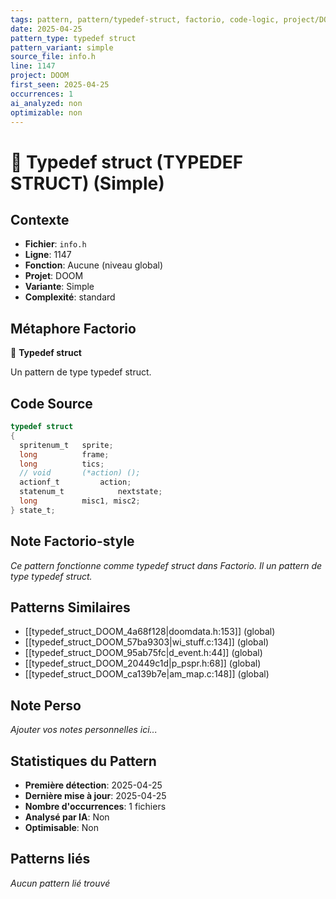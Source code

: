 ```yaml
---
tags: pattern, pattern/typedef-struct, factorio, code-logic, project/DOOM, pattern/variant/simple
date: 2025-04-25
pattern_type: typedef struct
pattern_variant: simple
source_file: info.h
line: 1147
project: DOOM
first_seen: 2025-04-25
occurrences: 1
ai_analyzed: non
optimizable: non
---
```


# 🔧 Typedef struct (TYPEDEF STRUCT) (Simple)

## Contexte
- **Fichier**: `info.h`
- **Ligne**: 1147
- **Fonction**: Aucune (niveau global)
- **Projet**: DOOM
- **Variante**: Simple
- **Complexité**: standard

## Métaphore Factorio
🔧 **Typedef struct**

Un pattern de type typedef struct.

## Code Source
```c
typedef struct
{
  spritenum_t	sprite;
  long			frame;
  long			tics;
  // void		(*action) ();
  actionf_t			action;
  statenum_t			nextstate;
  long			misc1, misc2;
} state_t;
```

## Note Factorio-style
*Ce pattern fonctionne comme typedef struct dans Factorio. Il un pattern de type typedef struct.*

## Patterns Similaires
- [[typedef_struct_DOOM_4a68f128|doomdata.h:153]] (global)
- [[typedef_struct_DOOM_57ba9303|wi_stuff.c:134]] (global)
- [[typedef_struct_DOOM_95ab75fc|d_event.h:44]] (global)
- [[typedef_struct_DOOM_20449c1d|p_pspr.h:68]] (global)
- [[typedef_struct_DOOM_ca139b7e|am_map.c:148]] (global)

## Note Perso
*Ajouter vos notes personnelles ici...*

## Statistiques du Pattern
- **Première détection**: 2025-04-25
- **Dernière mise à jour**: 2025-04-25
- **Nombre d'occurrences**: 1 fichiers
- **Analysé par IA**: Non
- **Optimisable**: Non

## Patterns liés
*Aucun pattern lié trouvé*
